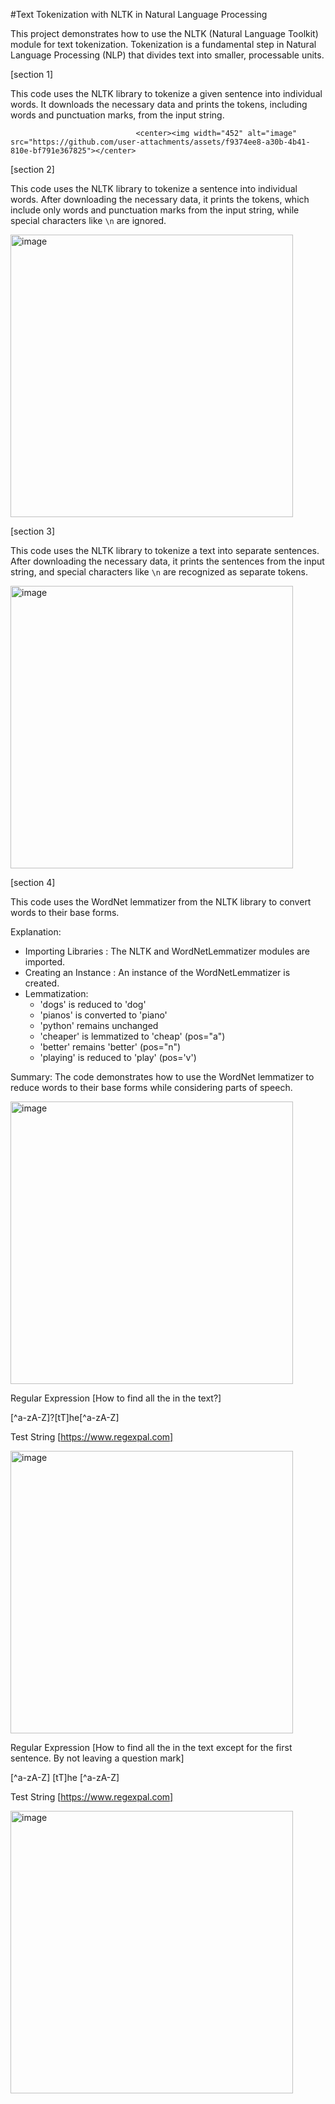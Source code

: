 #Text Tokenization with NLTK in Natural Language Processing

This project demonstrates how to use the NLTK (Natural Language Toolkit) module for text tokenization. Tokenization is a fundamental step in Natural Language Processing (NLP) that divides text into smaller, processable units.


[section 1]

This code uses the NLTK library to tokenize a given sentence into individual words. It downloads the necessary data and prints the tokens, including words and punctuation marks, from the input string.


                                <center><img width="452" alt="image" src="https://github.com/user-attachments/assets/f9374ee8-a30b-4b41-810e-bf791e367825"></center>



[section 2]

This code uses the NLTK library to tokenize a sentence into individual words. After downloading the necessary data, it prints the tokens, which include only words and punctuation marks from the input string, while special characters like `\n` are ignored.

<img width="452" alt="image" src="https://github.com/user-attachments/assets/5326eda1-5eac-49bf-8a5a-e767247c347a">


[section 3]

This code uses the NLTK library to tokenize a text into separate sentences. After downloading the necessary data, it prints the sentences from the input string, and special characters like `\n` are recognized as separate tokens.


<img width="452" alt="image" src="https://github.com/user-attachments/assets/d00a67ab-04c5-4427-90c9-70f8e30464ff">


[section 4]

This code uses the WordNet lemmatizer from the NLTK library to convert words to their base forms.

 Explanation:
 
- Importing Libraries : The NLTK and WordNetLemmatizer modules are imported.
- Creating an Instance : An instance of the WordNetLemmatizer is created.
- Lemmatization:
  - 'dogs' is reduced to 'dog'
  - 'pianos' is converted to 'piano'
  - 'python' remains unchanged
  - 'cheaper' is lemmatized to 'cheap' (pos="a")
  - 'better' remains 'better' (pos="n")
  - 'playing' is reduced to 'play' (pos='v')

 Summary:
The code demonstrates how to use the WordNet lemmatizer to reduce words to their base forms while considering parts of speech.


<img width="452" alt="image" src="https://github.com/user-attachments/assets/28166a6f-b226-400e-844d-8d9605acd4c4">


Regular Expression [How to find all the in the text?]

[^a-zA-Z]?[tT]he[^a-zA-Z]

Test String [https://www.regexpal.com]

<img width="452" alt="image" src="https://github.com/user-attachments/assets/887bca29-149d-4441-8ac8-ded184e374e2">

Regular Expression
[How to find all the in the text except for the first sentence. By not leaving a question mark]

[^a-zA-Z] [tT]he [^a-zA-Z]

Test String [https://www.regexpal.com]

<img width="452" alt="image" src="https://github.com/user-attachments/assets/94af2cd9-1717-4f8e-8c8b-91598d906fc5">


